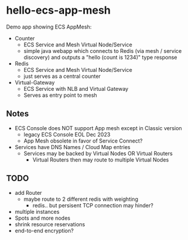 # hello-ecs-app-mesh

Demo app showing ECS AppMesh:

- Counter
  - ECS Service and Mesh Virtual Node/Service
  - simple java webapp which connects to Redis (via mesh / service discovery) and
    outputs a "hello (count is 1234)" type response
- Redis
  - ECS Service and Mesh Virtual Node/Service
  - just serves as a central counter
- Virtual-Gateway
    - ECS Service with NLB and Virtual Gateway
    - Serves as entry point to mesh

## Notes

- ECS Console does NOT support App mesh except in Classic version
  - legacy ECS Console EOL Dec 2023
  - App Mesh obsolete in favor of Service Connect?
- Services have DNS Names / Cloud Map entries
    - Services may be backed by Virtual Nodes OR Virtual Routers
        - Virtual Routers then may route to multiple Virtual Nodes

## TODO

- add Router
    - maybe route to 2 different redis with weighting
        - redis.. but persisent TCP connection may hinder?
- multiple instances
- Spots and more nodes
- shrink resource reservations
- end-to-end encryption?